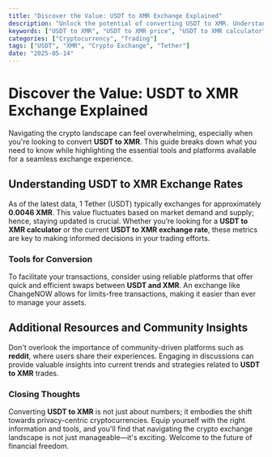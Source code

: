 ```yaml
---
title: "Discover the Value: USDT to XMR Exchange Explained"
description: "Unlock the potential of converting USDT to XMR. Understand the exchange rates, calculators, and platforms for trading."
keywords: ["USDT to XMR", "USDT to XMR price", "USDT to XMR calculator", "USDT to XMR exchange rate", "USDT to XMR exchange"]
categories: ["Cryptocurrency", "Trading"]
tags: ["USDT", "XMR", "Crypto Exchange", "Tether"]
date: "2025-05-14"
---
```


# Discover the Value: USDT to XMR Exchange Explained

Navigating the crypto landscape can feel overwhelming, especially when you're looking to convert **USDT to XMR**. This guide breaks down what you need to know while highlighting the essential tools and platforms available for a seamless exchange experience.

## Understanding USDT to XMR Exchange Rates

As of the latest data, 1 Tether (USDT) typically exchanges for approximately **0.0046 XMR**. This value fluctuates based on market demand and supply; hence, staying updated is crucial. Whether you’re looking for a **USDT to XMR calculator** or the current **USDT to XMR exchange rate**, these metrics are key to making informed decisions in your trading efforts.

### Tools for Conversion

To facilitate your transactions, consider using reliable platforms that offer quick and efficient swaps between **USDT and XMR**. An exchange like ChangeNOW allows for limits-free transactions, making it easier than ever to manage your assets.

## Additional Resources and Community Insights

Don't overlook the importance of community-driven platforms such as **reddit**, where users share their experiences. Engaging in discussions can provide valuable insights into current trends and strategies related to **USDT to XMR** trades.

### Closing Thoughts

Converting **USDT to XMR** is not just about numbers; it embodies the shift towards privacy-centric cryptocurrencies. Equip yourself with the right information and tools, and you'll find that navigating the crypto exchange landscape is not just manageable—it's exciting. Welcome to the future of financial freedom.